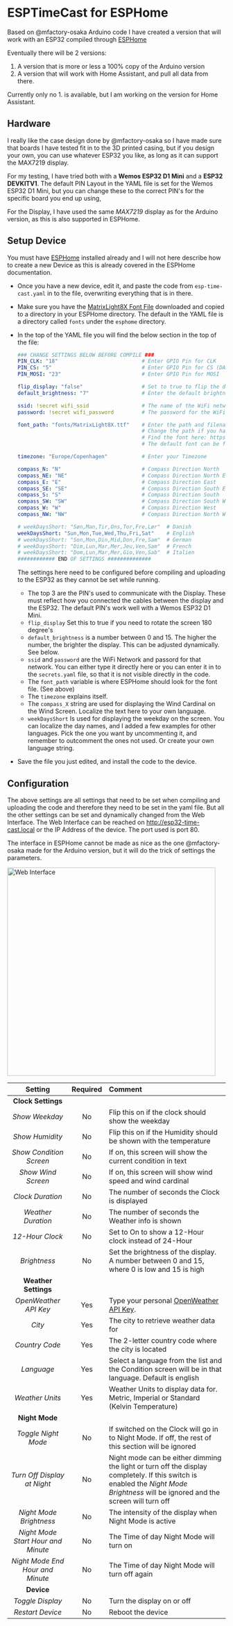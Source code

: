 # ESPTimeCast for ESPHome

Based on @mfactory-osaka Arduino code I have created a version that will work with an ESP32 compiled through [ESPHome](https://esphome.io/)

Eventually there will be 2 versions:

1. A version that is more or less a 100% copy of the Arduino version
2. A version that will work with Home Assistant, and pull all data from there.

Currently only no 1. is available, but I am working on the version for Home Assistant.

## Hardware

I really like the case design done by @mfactory-osaka so I have made sure that boards I have tested fit in to the 3D printed casing, but if you design your own, you can use whatever ESP32 you like, as long as it can support the MAX7219 display.

For my testing, I have tried both with a **Wemos ESP32 D1 Mini** and a **ESP32 DEVKITV1**. The default PIN Layout in the YAML file is set for the Wemos ESP32 D1 Mini, but you can change these to the correct PIN's for the specific board you end up using,

For the Display, I have used the same *MAX7219* display as for the Arduino version, as this is also supported in ESPHome.

## Setup Device

You must have [ESPHome](https://esphome.io/) installed already and I will not here describe how to create a new Device as this is already covered in the ESPHome documentation.

* Once you have a new device, edit it, and paste the code from `esp-time-cast.yaml` in to the file, overwriting everything that is in there.
* Make sure you have the [MatrixLight8X Font File](https://github.com/trip5/Matrix-Fonts/blob/main/8-series/MatrixLight8X.ttf) downloaded and copied to a directory in your ESPHome directory. The default in the YAML file is a directory called `fonts` under the `esphome` directory.
* In the top of the YAML file you will find the below section in the top of the file:

  ```yaml
  ### CHANGE SETTINGS BELOW BEFORE COMPILE ###
  PIN_CLK: "18"                           # Enter GPIO Pin for CLK
  PIN_CS: "5"                             # Enter GPIO Pin for CS (DATA)
  PIN_MOSI: "23"                          # Enter GPIO Pin for MOSI

  flip_display: "false"                   # Set to true to flip the display 180°
  default_brightness: "7"                 # Enter the default brightness level of the display 0 -15

  ssid: !secret wifi_ssid                 # The name of the WiFi network. When using !secret that means that wifi_ssid needs to be defined in secrets.yaml
  password: !secret wifi_password         # The password for the WiFi Network

  font_path: "fonts/MatrixLight8X.ttf"    # Enter the path and filename of the font you use. I recommend the file entered.
                                          # Change the path if you have not placed it in a fonts directory under esphome
                                          # Find the font here: https://github.com/trip5/Matrix-Fonts/tree/main/8-series
                                          # The default font can be found in the Github Repository for this project.

  timezone: "Europe/Copenhagen"           # Enter your Timezone

  compass_N: "N"                          # Compass Direction North
  compass_NE: "NE"                        # Compass Direction North East
  compass_E: "E"                          # Compass Direction East
  compass_SE: "SE"                        # Compass Direction South East
  compass_S: "S"                          # Compass Direction South
  compass_SW: "SW"                        # Compass Direction South West
  compass_W: "W"                          # Compass Direction West
  compass_NW: "NW"                        # Compass Direction North West

  # weekDaysShort: "Søn,Man,Tir,Ons,Tor,Fre,Lør"  # Danish
  weekDaysShort: "Sun,Mon,Tue,Wed,Thu,Fri,Sat"    # English
  # weekDaysShort: "Son,Mon,Din,Mid,Don,Fre,Sam"  # German
  # weekDaysShort: "Dim,Lun,Mar,Mer,Jeu,Ven,Sam"  # French
  # weekDaysShort: "Dom,Lun,Mar,Mer,Gio,Ven,Sab"  # Italien
  ############ END OF SETTINGS ############## 
  ````

  The settings here need to be configured before compiling and uploading to the ESP32 as they cannot be set while running.
  * The top 3 are the PIN's used to communicate with the Display. These must reflect how you connected the cables between the display and the ESP32. The default PIN's work well with a Wemos ESP32 D1 Mini.
  * `flip_display` Set this to true if you need to rotate the screen 180 degree's
  * `default_brightness` is a number between 0 and 15. The higher the number, the brighter the display. This can be adjusted dynamically. See below.
  * `ssid` and `password` are the WiFi Network and passord for that network. You can either type it directly here or you can enter it in to the `secrets.yaml` file, so that it is not visible directly in the code.
  * The `font_path` variable is where ESPHome should look for the font file. (See above)
  * The `timezone` explains itself.
  * The `compass_X` string are used for displaying the Wind Cardinal on the Wind Screen. Localize the text here to your own language.
  * `weekDaysShort` Is used for displaying the weekday on the screen. You can localize the day names, and I added a few examples for other languages. Pick the one you want by uncommenting it, and remember to outcomment the ones not used. Or create your own language string.

* Save the file you just edited, and install the code to the device.

## Configuration

The above settings are all settings that need to be set when compiling and uploading the code and therefore they need to be set in the yaml file. But all the other settings can be set and dynamically changed from the Web Interface.
The Web Interface can be reached on http://esp32-time-cast.local or the IP Address of the device. The port used is port 80.

The interface in ESPHome cannot be made as nice as the one @mfactory-osaka made for the Arduino version, but it will do the trick of settings the parameters.

<img src="esp32_timecast_web.jpg?v2" alt="Web Interface" width="480">

| Setting | Required | Comment |
|:-------------:|:-------:|:-------|
| **Clock Settings** |  |  |
| *Show Weekday* | No | Flip this on if the clock should show the weekday |
| *Show Humidity* | No | Flip this on if the Humidity should be shown with the temperature |
| *Show Condition Screen* | No | If on, this screen will show the current condition in text |
| *Show Wind Screen* | No | If on, this screen will show wind speed and wind cardinal |
| *Clock Duration* | No | The number of seconds the Clock is displayed |
| *Weather Duration* | No | The number of seconds the Weather info is shown |
| *12-Hour Clock* | No | Set to On to show a 12-Hour clock instead of 24-Hour |
| *Brightness* | No | Set the brightness of the display. A number between 0 and 15, where 0 is low and 15 is high |
| **Weather Settings** |  |  |
| *OpenWeather API Key* | Yes | Type your personal [OpenWeather API Key](https://openweathermap.org/api). |
| *City* | Yes | The city to retrieve weather data for  |
| *Country Code* | Yes | The 2-letter country code where the city is located |
| *Language* | Yes | Select a language from the list and the Condition screen will be in that language. Default is english |
| *Weather Units* | Yes | Weather Units to display data for. Metric, Imperial or Standard (Kelvin Temperature)   |
| **Night Mode** |  |  |
| *Toggle Night Mode* | No | If switched on the Clock will go in to Night Mode. If off, the rest of this section will be ignored |
| *Turn Off Display at Night* | No | Night mode can be either dimming the light or turn off the display completely. If this switch is enabled the *Night Mode Brightness* will be ignored and the screen will turn off  |
| *Night Mode Brightness* | No | The intensity of the display when Night Mode is active |
| *Night Mode Start Hour and Minute* | No | The Time of day Night Mode will turn on |
| *Night Mode End Hour and Minute* | No | The Time of day Night Mode will turn off again |
| **Device** |  |  |
| *Toggle Display* | No | Turn the display on or off |
| *Restart Device* | No | Reboot the device |

